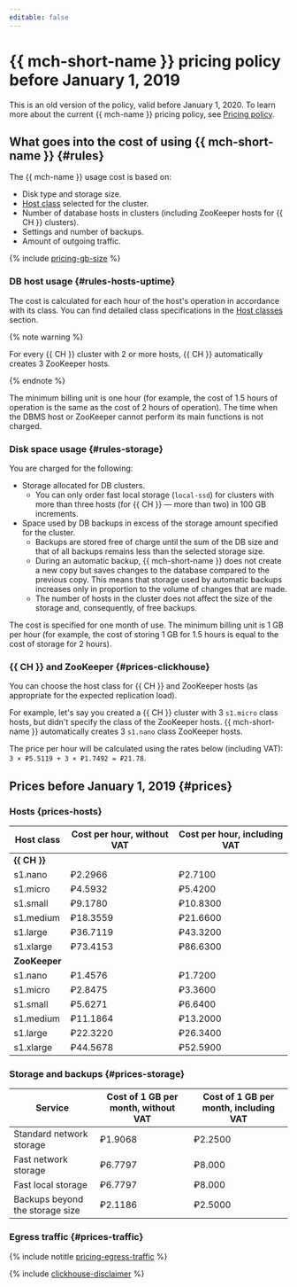 ```yaml
---
editable: false
---
```


# {{ mch-short-name }} pricing policy before January 1, 2019

This is an old version of the policy, valid before January 1, 2020. To learn more about the current {{ mch-name }} pricing policy, see [Pricing policy](../pricing.md).

## What goes into the cost of using {{ mch-short-name }} {#rules}

The {{ mch-name }} usage cost is based on:

- Disk type and storage size.
- [Host class](../concepts/instance-types.md) selected for the cluster.
- Number of database hosts in clusters (including ZooKeeper hosts for {{ CH }} clusters).
- Settings and number of backups.
- Amount of outgoing traffic.

{% include [pricing-gb-size](../../_includes/pricing-gb-size.md) %}


### DB host usage {#rules-hosts-uptime}

The cost is calculated for each hour of the host's operation in accordance with its class. You can find detailed class specifications in the [Host classes](../concepts/instance-types.md) section.

{% note warning %}

For every {{ CH }} cluster with 2 or more hosts, {{ CH }} automatically creates 3 ZooKeeper hosts.

{% endnote %}

The minimum billing unit is one hour (for example, the cost of 1.5 hours of operation is the same as the cost of 2 hours of operation). The time when the DBMS host or ZooKeeper cannot perform its main functions is not charged.


### Disk space usage {#rules-storage}

You are charged for the following:

- Storage allocated for DB clusters.
   - You can only order fast local storage (`local-ssd`) for clusters with more than three hosts (for {{ CH }} — more than two) in 100 GB increments.
- Space used by DB backups in excess of the storage amount specified for the cluster.
   - Backups are stored free of charge until the sum of the DB size and that of all backups remains less than the selected storage size.
   - During an automatic backup, {{ mch-short-name }} does not create a new copy but saves changes to the database compared to the previous copy. This means that storage used by automatic backups increases only in proportion to the volume of changes that are made.
   - The number of hosts in the cluster does not affect the size of the storage and, consequently, of free backups.

The cost is specified for one month of use. The minimum billing unit is 1 GB per hour (for example, the cost of storing 1 GB for 1.5 hours is equal to the cost of storage for 2 hours).


### {{ CH }} and ZooKeeper {#prices-clickhouse}

You can choose the host class for {{ CH }} and ZooKeeper hosts (as appropriate for the expected replication load).

For example, let's say you created a {{ CH }} cluster with 3 `s1.micro` class hosts, but didn't specify the class of the ZooKeeper hosts. {{ mch-short-name }} automatically creates 3 `s1.nano` class ZooKeeper hosts.

The price per hour will be calculated using the rates below (including VAT): `3 × ₽5.5119 + 3 × ₽1.7492 = ₽21.78`.


## Prices before January 1, 2019 {#prices}


### Hosts {prices-hosts}

| Host class | Cost per hour, without VAT | Cost per hour, including VAT |
----- | ----- | -----
| **{{ CH }}** | |
| s1.nano | ₽2.2966 | ₽2.7100 |
| s1.micro | ₽4.5932 | ₽5.4200 |
| s1.small | ₽9.1780 | ₽10.8300 |
| s1.medium | ₽18.3559 | ₽21.6600 |
| s1.large | ₽36.7119 | ₽43.3200 |
| s1.xlarge | ₽73.4153 | ₽86.6300 |
| **ZooKeeper** | |
| s1.nano | ₽1.4576 | ₽1.7200 |
| s1.micro | ₽2.8475 | ₽3.3600 |
| s1.small | ₽5.6271 | ₽6.6400 |
| s1.medium | ₽11.1864 | ₽13.2000 |
| s1.large | ₽22.3220 | ₽26.3400 |
| s1.xlarge | ₽44.5678 | ₽52.5900 |


### Storage and backups {#prices-storage}

| Service | Cost of 1 GB per month, without VAT | Cost of 1 GB per month, including VAT |
----- | ----- | -----
| Standard network storage | ₽1.9068 | ₽2.2500 |
| Fast network storage | ₽6.7797 | ₽8.000 |
| Fast local storage | ₽6.7797 | ₽8.000 |
| Backups beyond the storage size | ₽2.1186 | ₽2.5000 |


### Egress traffic {#prices-traffic}

{% include notitle [pricing-egress-traffic](../../_includes/pricing/pricing-egress-traffic-01012019.md) %}

{% include [clickhouse-disclaimer](../../_includes/clickhouse-disclaimer.md) %}
